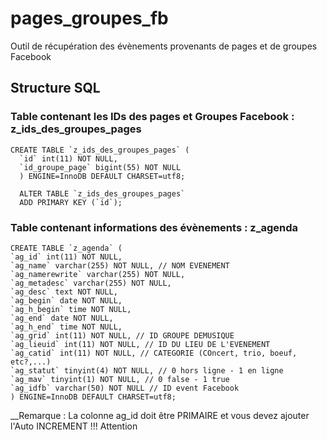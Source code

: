 # pages_groupes_fb
Outil de récupération des évènements provenants de pages et de groupes Facebook

## Structure SQL
### Table contenant les IDs des pages et Groupes Facebook : z_ids_des_groupes_pages
````
CREATE TABLE `z_ids_des_groupes_pages` (
  `id` int(11) NOT NULL,
  `id_groupe_page` bigint(55) NOT NULL
  ) ENGINE=InnoDB DEFAULT CHARSET=utf8;

  ALTER TABLE `z_ids_des_groupes_pages`
  ADD PRIMARY KEY (`id`);
````

### Table contenant informations des évènements : z_agenda
````
CREATE TABLE `z_agenda` ( 
`ag_id` int(11) NOT NULL, 
`ag_name` varchar(255) NOT NULL, // NOM EVENEMENT 
`ag_namerewrite` varchar(255) NOT NULL, 
`ag_metadesc` varchar(255) NOT NULL, 
`ag_desc` text NOT NULL, 
`ag_begin` date NOT NULL, 
`ag_h_begin` time NOT NULL, 
`ag_end` date NOT NULL, 
`ag_h_end` time NOT NULL, 
`ag_grid` int(11) NOT NULL, // ID GROUPE DEMUSIQUE 
`ag_lieuid` int(11) NOT NULL, // ID DU LIEU DE L'EVENEMENT 
`ag_catid` int(11) NOT NULL, // CATEGORIE (COncert, trio, boeuf, etc?,...) 
`ag_statut` tinyint(4) NOT NULL, // 0 hors ligne - 1 en ligne 
`ag_mav` tinyint(1) NOT NULL, // 0 false - 1 true 
`ag_idfb` varchar(50) NOT NULL // ID event Facebook 
) ENGINE=InnoDB DEFAULT CHARSET=utf8;
````
__Remarque : La colonne ag_id doit être PRIMAIRE et vous devez ajouter l'Auto INCREMENT !!! Attention

